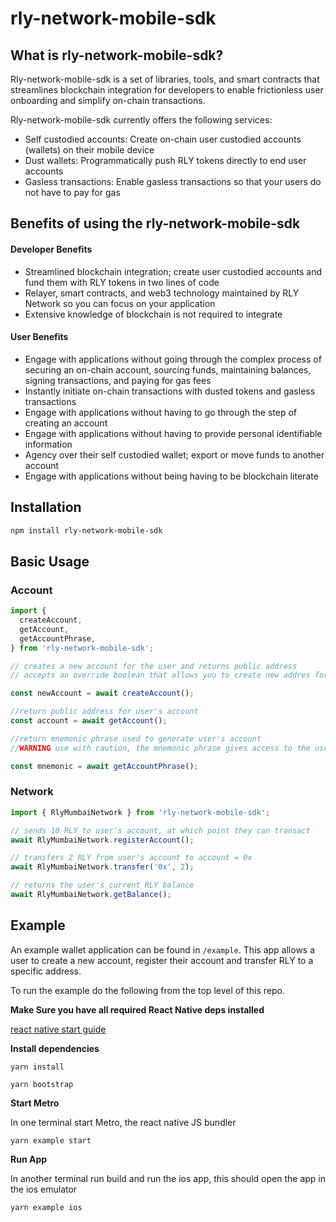 # rly-network-mobile-sdk

## What is rly-network-mobile-sdk?
Rly-network-mobile-sdk is a set of libraries, tools, and smart contracts that streamlines blockchain integration for developers to enable frictionless user onboarding and simplify on-chain transactions. 

Rly-network-mobile-sdk currently offers the following services:  
* Self custodied accounts: Create on-chain user custodied accounts (wallets) on their mobile device 
* Dust wallets: Programmatically push RLY tokens directly to end user accounts   
* Gasless transactions: Enable gasless transactions so that your users do not have to pay for gas 


## Benefits of using the rly-network-mobile-sdk

#### Developer Benefits
* Streamlined blockchain integration; create user custodied accounts and fund them with RLY tokens in two lines of code
* Relayer, smart contracts, and web3 technology maintained by RLY Network so you can focus on your application
* Extensive knowledge of blockchain is not required to integrate 

#### User Benefits
* Engage with applications without going through the complex process of securing an on-chain account, sourcing funds, maintaining balances, signing transactions, and paying for gas fees
* Instantly initiate on-chain transactions with dusted tokens and gasless transactions
* Engage with applications without having to go through the step of creating an account 
* Engage with applications without having to provide personal identifiable information
* Agency over their self custodied wallet; export or move funds to another account 
* Engage with applications without being having to be blockchain literate

## Installation

```sh
npm install rly-network-mobile-sdk
```

## Basic Usage

### Account

```js
import {
  createAccount,
  getAccount,
  getAccountPhrase,
} from 'rly-network-mobile-sdk';

// creates a new account for the user and returns public address
// accepts an override boolean that allows you to create new addres for user

const newAccount = await createAccount();

//return public address for user's account
const account = await getAccount();

//return mnemonic phrase used to generate user's account
//WARNING use with caution, the mnemonic phrase gives access to the user's account

const mnemonic = await getAccountPhrase();
```

### Network

```js
import { RlyMumbaiNetwork } from 'rly-network-mobile-sdk';

// sends 10 RLY to user's account, at which point they can transact
await RlyMumbaiNetwork.registerAccount();

// transfers 2 RLY from user's account to account = 0x
await RlyMumbaiNetwork.transfer('0x', 2);

// returns the user's current RLY balance
await RlyMumbaiNetwork.getBalance();
```

## Example

An example wallet application can be found in `/example`. This app allows a user to create a new account, register their account and transfer RLY to a specific address.

To run the example do the following from the top level of this repo.

**Make Sure you have all required React Native deps installed**

[react native start guide](https://reactnative.dev/docs/environment-setup)

**Install dependencies**

`yarn install`

`yarn bootstrap`

**Start Metro**

In one terminal start Metro, the react native JS bundler

`yarn example start`

**Run App**

In another terminal run build and run the ios app, this should open the app in the ios emulator

`yarn example ios`
